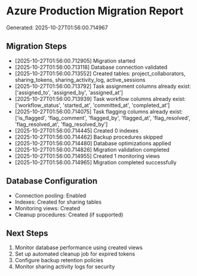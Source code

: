 # Azure Production Migration Report
Generated: 2025-10-27T01:56:00.714967

## Migration Steps

- [2025-10-27T01:56:00.712905] Migration started
- [2025-10-27T01:56:00.713118] Database connection validated
- [2025-10-27T01:56:00.713552] Created tables: project_collaborators, sharing_tokens, sharing_activity_log, active_sessions
- [2025-10-27T01:56:00.713792] Task assignment columns already exist: ['assigned_to', 'assigned_by', 'assigned_at']
- [2025-10-27T01:56:00.713939] Task workflow columns already exist: ['workflow_status', 'started_at', 'committed_at', 'completed_at']
- [2025-10-27T01:56:00.714075] Task flagging columns already exist: ['is_flagged', 'flag_comment', 'flagged_by', 'flagged_at', 'flag_resolved', 'flag_resolved_at', 'flag_resolved_by']
- [2025-10-27T01:56:00.714445] Created 0 indexes
- [2025-10-27T01:56:00.714462] Backup procedures skipped
- [2025-10-27T01:56:00.714480] Database optimizations applied
- [2025-10-27T01:56:00.714826] Migration validation completed
- [2025-10-27T01:56:00.714955] Created 1 monitoring views
- [2025-10-27T01:56:00.714965] Migration completed successfully

## Database Configuration
- Connection pooling: Enabled
- Indexes: Created for sharing tables
- Monitoring views: Created
- Cleanup procedures: Created (if supported)

## Next Steps
1. Monitor database performance using created views
2. Set up automated cleanup job for expired tokens
3. Configure backup retention policies
4. Monitor sharing activity logs for security

